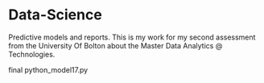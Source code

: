 # Data-Science
Predictive models and reports.
This is my work for my second assessment from the University Of Bolton about the Master Data Analytics @ Technologies. 

final python_model17.py
